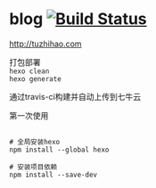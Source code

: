 # blog  [![Build Status](https://travis-ci.org/Methol/methol.github.io.svg?branch=write)](https://travis-ci.org/Methol/methol.github.io)
http://tuzhihao.com




打包部署  
`hexo clean`  
`hexo generate`  

通过travis-ci构建并自动上传到七牛云

第一次使用  
```

# 全局安装hexo
npm install --global hexo

# 安装项目依赖
npm install --save-dev

```

